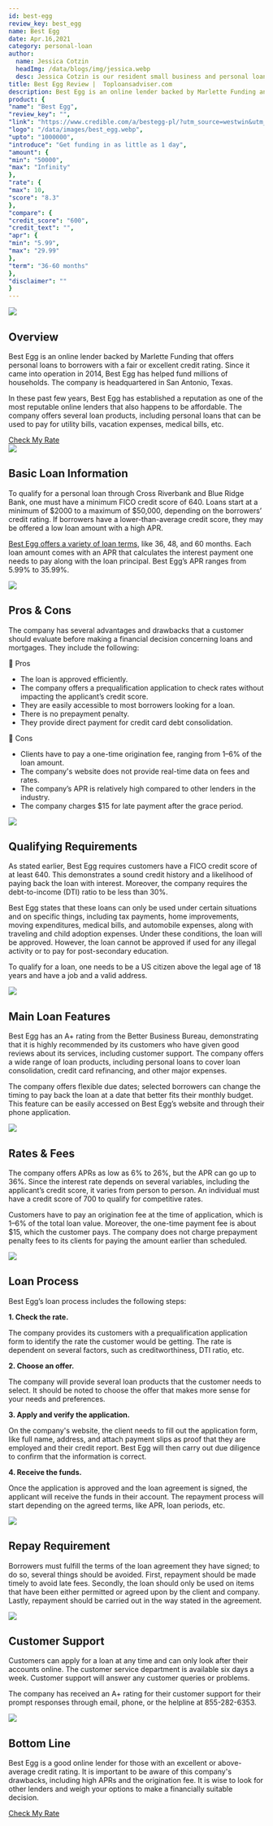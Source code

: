 ```yaml
---
id: best-egg
review_key: best_egg
name: Best Egg
date: Apr.16,2021
category: personal-loan
author:
  name: Jessica Cotzin
  headImg: /data/blogs/img/jessica.webp
  desc: Jessica Cotzin is our resident small business and personal loans whiz. She is a skilled writer with a bachelor’s in journalism from Florida Atlantic University, providing information to her readers on the loans industry and personal finance.
title: Best Egg Review |  Toploansadviser.com
description: Best Egg is an online lender backed by Marlette Funding and offers personal loans to borrowers with a fair or excellent credit rating. And the company offers several loan products.
product: {
"name": "Best Egg",
"review_key": "",
"link": "https://www.credible.com/a/bestegg-pl/?utm_source=westwin&utm_medium=referral&utm_campaign=bestegg_pl",
"logo": "/data/images/best_egg.webp",
"upto": "1000000",
"introduce": "Get funding in as little as 1 day",
"amount": {
"min": "50000",
"max": "Infinity"
},
"rate": {
"max": 10,
"score": "8.3"
},
"compare": {
"credit_score": "600",
"credit_text": "",
"apr": {
"min": "5.99",
"max": "29.99"
},
"term": "36-60 months"
},
"disclaimer": ""
}
---
```


<div class="title-box"><img src="/data/images/r-1.webp"/><h2 class="title">Overview</h2></div>

Best Egg is an online lender backed by Marlette Funding that offers personal loans to borrowers with a fair or excellent credit rating. Since it came into operation in 2014, Best Egg has helped fund millions of households. The company is headquartered in San Antonio, Texas.

In these past few years, Best Egg has established a reputation as one of the most reputable online lenders that also happens to be affordable. The company offers several loan products, including personal loans that can be used to pay for utility bills, vacation expenses, medical bills, etc.


<div class="btn-box"><a href="/redirect?url=https://www.credible.com/a/bestegg-pl/?utm_source=westwin&utm_medium=referral&utm_campaign=bestegg_pl" rel="noopener noreferrer nofollow" target="_blank" class="btn">Check My Rate</a></div>

<div class="title-box"><img src="/data/images/r-2.webp"/><h2 class="title">Basic Loan Information</h2></div>

To qualify for a personal loan through Cross Riverbank and Blue Ridge Bank, one must have a minimum FICO credit score of 640. Loans start at a minimum of $2000 to a maximum of $50,000, depending on the borrowers’ credit rating. If borrowers have a lower-than-average credit score, they may be offered a low loan amount with a high APR.

<a href="/best-emergency-loan" target="_blank" rel="noopener noreferrer">Best Egg offers a variety of loan terms</a>, like 36, 48, and 60 months. Each loan amount comes with an APR that calculates the interest payment one needs to pay along with the loan principal. Best Egg’s APR ranges from 5.99% to 35.99%.


<div class="title-box"><img src="/data/images/r-7.webp" /><h2 class="title">Pros & Cons</h2></div>

The company has several advantages and drawbacks that a customer should evaluate before making a financial decision concerning loans and mortgages. They include the following:


<div class="pros-cons-box">
            <div class="pros">
              <div class="title-box">
                <span class="iconfont">&#xe644;</span>
                <span class="text">Pros</span>
              </div>
              <ul class="list">
                <li>The loan is approved efficiently.</li>
<li>The company offers a prequalification application to check rates without impacting the applicant’s credit score.</li>
<li>They are easily accessible to most borrowers looking for a loan.</li>
<li>There is no prepayment penalty.</li>
<li>They provide direct payment for credit card debt consolidation.</li>
              </ul>
            </div>
            <div class="cons">
              <div class="title-box">
                <span class="iconfont">&#xe60c;</span>
                <span class="text">Cons</span>
              </div>
              <ul class="list">
                                <li>Clients have to pay a one-time origination fee, ranging from 1–6% of the loan amount.</li>
<li>The company's website does not provide real-time data on fees and rates.</li>
<li>The company’s APR is relatively high compared to other lenders in the industry.</li>
<li>The company charges $15 for late payment after the grace period.</li>
              </ul>
            </div>
          </div>

<div class="title-box"><img src="/data/images/r-8.webp"/><h2 class="title">Qualifying Requirements</h2></div>

As stated earlier, Best Egg requires customers have a FICO credit score of at least 640. This demonstrates a sound credit history and a likelihood of paying back the loan with interest. Moreover, the company requires the debt-to-income (DTI) ratio to be less than 30%.

Best Egg states that these loans can only be used under certain situations and on specific things, including tax payments, home improvements, moving expenditures, medical bills, and automobile expenses, along with traveling and child adoption expenses. Under these conditions, the loan will be approved. However, the loan cannot be approved if used for any illegal activity or to pay for post-secondary education.

To qualify for a loan, one needs to be a US citizen above the legal age of 18 years and have a job and a valid address.

<div class="title-box"><img src="/data/images/r-10.webp"/><h2 class="title">Main Loan Features</h2></div>

Best Egg has an A+ rating from the Better Business Bureau, demonstrating that it is highly recommended by its customers who have given good reviews about its services, including customer support. The company offers a wide range of loan products, including personal loans to cover loan consolidation, credit card refinancing, and other major expenses.

The company offers flexible due dates; selected borrowers can change the timing to pay back the loan at a date that better fits their monthly budget. This feature can be easily accessed on Best Egg’s website and through their phone application.


<div class="title-box"><img src="/data/images/r-11.webp"/><h2 class="title">Rates & Fees</h2></div>

The company offers APRs as low as 6% to 26%, but the APR can go up to 36%. Since the interest rate depends on several variables, including the applicant’s credit score, it varies from person to person. An individual must have a credit score of 700 to qualify for competitive rates.

Customers have to pay an origination fee at the time of application, which is 1–6% of the total loan value. Moreover, the one-time payment fee is about $15, which the customer pays. The company does not charge prepayment penalty fees to its clients for paying the amount earlier than scheduled.



<div class="title-box"><img src="/data/images/r-12.webp"/><h2 class="title">Loan Process</h2></div>

Best Egg’s loan process includes the following steps:

**1. Check the rate.**

The company provides its customers with a prequalification application form to identify the rate the customer would be getting. The rate is dependent on several factors, such as creditworthiness, DTI ratio, etc.

**2. Choose an offer.**

The company will provide several loan products that the customer needs to select. It should be noted to choose the offer that makes more sense for your needs and preferences.


**3. Apply and verify the application.**

On the company's website, the client needs to fill out the application form, like full name, address, and attach payment slips as proof that they are employed and their credit report. Best Egg will then carry out due diligence to confirm that the information is correct.

**4. Receive the funds.**

Once the application is approved and the loan agreement is signed, the applicant will receive the funds in their account. The repayment process will start depending on the agreed terms, like APR, loan periods, etc.


<div class="title-box"><img src="/data/images/r-13.webp" /><h2 class="title">Repay Requirement</h2></div>


Borrowers must fulfill the terms of the loan agreement they have signed; to do so, several things should be avoided. First, repayment should be made timely to avoid late fees. Secondly, the loan should only be used on items that have been either permitted or agreed upon by the client and company. Lastly, repayment should be carried out in the way stated in the agreement.

<div class="title-box"><img src="/data/images/r-13.webp" /><h2 class="title">Customer Support</h2></div>

Customers can apply for a loan at any time and can only look after their accounts online. The customer service department is available six days a week. Customer support will answer any customer queries or problems.

The company has received an A+ rating for their customer support for their prompt responses through email, phone, or the helpline at 855-282-6353.


<div class="title-box"><img src="/data/images/r-14.svg"/><h2 class="title">Bottom Line</h2></div>

Best Egg is a good online lender for those with an excellent or above-average credit rating. It is important to be aware of this company's drawbacks, including high APRs and the origination fee. It is wise to look for other lenders and weigh your options to make a financially suitable decision.


<div class="btn-box"><a href="/redirect?url=https://www.credible.com/a/bestegg-pl/?utm_source=westwin&utm_medium=referral&utm_campaign=bestegg_pl" rel="noopener noreferrer nofollow" target="_blank" class="btn">Check My Rate</a></div>
